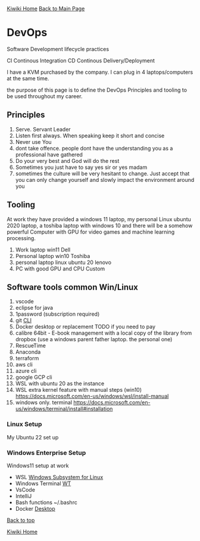 [Kiwiki Home](/../../)
[Back to Main Page](./readme.md)

# DevOps
Software Development lifecycle practices

CI Continous Integration
CD Continous Delivery/Deployment

I have a KVM purchased by the company. I can plug in 4 laptops/computers at the same time.

the purpose of this page is to define the DevOps Principles and tooling to be used throughout my career. 

## Principles
1. Serve. Servant Leader
1. Listen first always. When speaking keep it short and concise
1. Never use You
1. dont take offence. people dont have the understanding you as a professional have gathered
1. Do your very best and God will do the rest
1. Sometimes you just have to say yes sir or yes madam
1. sometimes the culture will be very hesitant to change. Just accept that you can only change yourself and slowly impact the environment around you

## Tooling
At work they have provided a windows 11 laptop, my personal Linux ubuntu 2020 laptop, a toshiba laptop with windows 10 and there will be a somehow powerful Computer with GPU for video games and machine learning processing.

1. Work laptop win11 Dell
1. Personal laptop win10 Toshiba
1. personal laptop linux ubuntu 20 lenovo
1. PC with good GPU and CPU Custom

## Software tools common Win/Linux
1. vscode
1. eclipse for java
1. 1password (subscription required)
1. git [CLI](https://git-scm.com/downloads)
1. Docker desktop or replacement TODO if you need to pay
1. calibre 64bit - E-book management with a local copy of the library from dropbox (use a windows parent father laptop. the personal one)
1. RescueTime
1. Anaconda
1. terraform
1. aws cli
1. azure cli
1. google GCP cli
1. WSL with ubuntu 20 as the instance
1. WSL extra kernel feature with manual steps (win10) https://docs.microsoft.com/en-us/windows/wsl/install-manual
1. windows only. terminal https://docs.microsoft.com/en-us/windows/terminal/install#installation

### Linux Setup
My Ubuntu 22 set up

### Windows Enterprise Setup
Windows11 setup at work

- WSL [Windows Subsystem for Linux](https://learn.microsoft.com/en-us/windows/wsl/)
- Windows Terminal [WT](https://learn.microsoft.com/en-us/windows/terminal/install#installation)
- VsCode
- IntelliJ
- Bash functions ~/.bashrc
- Docker [Desktop](https://www.docker.com/products/docker-desktop)

[Back to top](#)

[Kiwiki Home](/../../)

